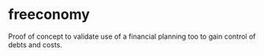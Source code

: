 # freeconomy

Proof of concept to validate use of a financial planning too to gain control of debts and costs.
